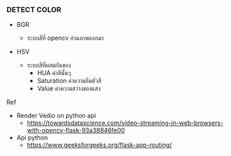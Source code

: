 ### DETECT COLOR

- BGR
  - ระบบสีที่ opencv อ่านภาพออกมา

- HSV
  - ระบบสีที่ผสมกันของ
    - HUA ค่าสีนั้นๆ
    - Saturation ค่าความอิ่มตัวสี
    - Value ค่าความสว่างของแสง

Ref 
  - Render Vedio on python api
    - https://towardsdatascience.com/video-streaming-in-web-browsers-with-opencv-flask-93a38846fe00
  - Api python
    - https://www.geeksforgeeks.org/flask-app-routing/